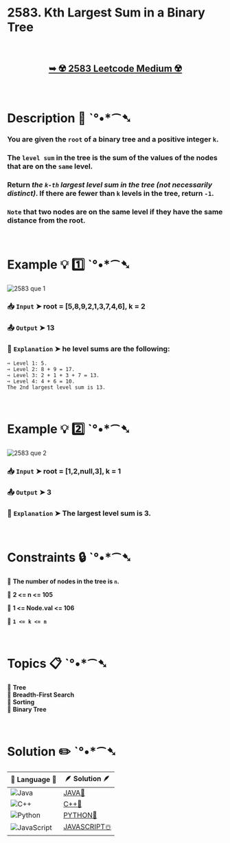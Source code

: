 # 2583. Kth Largest Sum in a Binary Tree

</br>

<h2 align="center"> 

<a href="https://leetcode.com/problems/kth-largest-sum-in-a-binary-tree/description/?envType=daily-question&envId=2024-10-22"><strong>➥ ☢️ 2583 Leetcode Medium ☢️ </strong></a>
</h2>

</br>

# Description 📜 ˋ°•*⁀➷

### You are given the `root` of a binary tree and a positive integer `k`.

### The `level sum` in the tree is the sum of the values of the nodes that are on the `same` level.

### Return *the `k-th` largest level sum in the tree (not necessarily distinct)*. If there are fewer than `k` levels in the tree, return `-1`.

### `Note` that two nodes are on the same level if they have the same distance from the root.

</br>

# Example 💡 1️⃣ ˋ°•*⁀➷

![2583 que 1](https://github.com/user-attachments/assets/d7788bdc-6395-4942-b4c4-e1a717dcd04c)

  ### 📥 `Input`  ➤ root = [5,8,9,2,1,3,7,4,6], k = 2

  ### 📤 `Output`  ➤ 13

  ### 🔦 `Explanation`  ➤ he level sums are the following:

    ➺ Level 1: 5.
    ➺ Level 2: 8 + 9 = 17.
    ➺ Level 3: 2 + 1 + 3 + 7 = 13.
    ➺ Level 4: 4 + 6 = 10.
    The 2nd largest level sum is 13.

</br>

# Example 💡 2️⃣ ˋ°•*⁀➷

![2583 que 2](https://github.com/user-attachments/assets/773b59e9-3563-4c8f-ac9a-8485f7eeaa93)

  ### 📥 `Input` ➤ root = [1,2,null,3], k = 1

  ### 📤 `Output`  ➤ 3

  ### 🔦 `Explanation` ➤ The largest level sum is 3.

</br>

# Constraints 🔒 ˋ°•*⁀➷

🔹 **The number of nodes in the tree is `n`.** </br>

🔹 **2 <= n <= 105** </br>

🔹 **1 <= Node.val <= 106** </br>

🔹 **`1 <= k <= n`** </br>

</br>

# Topics 📋 ˋ°•*⁀➷

🔸 **Tree**  </br>
🔸 **Breadth-First Search**  </br>
🔸 **Sorting**  </br>
🔸 **Binary Tree**  </br>

</br>

# Solution ✏️ ˋ°•*⁀➷

| 📒 Language 📒  | 🪶 Solution 🪶 |
| ------------- | ------------- |
|  ![Java](https://img.shields.io/badge/java-%23ED8B00.svg?style=for-the-badge&logo=openjdk&logoColor=white)  | [JAVA🍁]() |
|  ![C++](https://img.shields.io/badge/c++-%2300599C.svg?style=for-the-badge&logo=c%2B%2B&logoColor=white)  | [C++🎲]()  |
|  ![Python](https://img.shields.io/badge/python-3670A0?style=for-the-badge&logo=python&logoColor=ffdd54)    | [PYTHON🍰]() |
| ![JavaScript](https://img.shields.io/badge/javascript-%23323330.svg?style=for-the-badge&logo=javascript&logoColor=%23F7DF1E)   | [JAVASCRIPT☃️]() |


